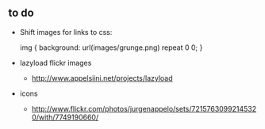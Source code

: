 to do
-----

* Shift images for links to css:

  img {
    background: url(images/grunge.png) repeat 0 0;
  }

* lazyload flickr images
  - http://www.appelsiini.net/projects/lazyload

* icons
  - http://www.flickr.com/photos/jurgenappelo/sets/72157630992145320/with/7749190660/
